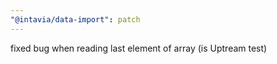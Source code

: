 ```yaml
---
"@intavia/data-import": patch
---
```


fixed bug when reading last element of array (is Uptream test)
